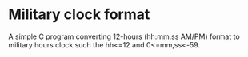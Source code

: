 # Military clock format
A simple C program converting 12-hours (hh:mm:ss AM/PM) format to military hours clock such the hh<=12 and 0<=mm,ss<-59.
